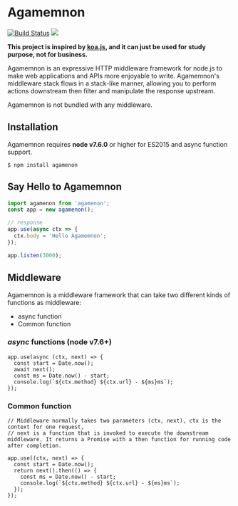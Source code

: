 # Agamemnon
[![Build Status](https://travis-ci.org/GXwar/Agamemnon.svg?branch=master)](https://travis-ci.org/GXwar/Agamemnon)
![](https://img.shields.io/badge/language-swift-orange.svg)

**This project is inspired by [koa.js](<https://github.com/koajs/koa>), and it can just be used for study purpose, not for business.**

Agamemnon is an expressive HTTP middleware framework for node.js to make web applications and APIs more enjoyable to write. Agamemnon's middleware stack flows in a stack-like manner, allowing you to perform actions downstream then filter and manipulate the response upstream.

Agamemnon is not bundled with any middleware.

## Installation

Agamemnon requires **node v7.6.0** or higher for ES2015 and async function support.

```
$ npm install agamenon
```

## Say Hello to Agamemnon

```typescript
import agamenon from 'agamenon';
const app = new agamenon();

// response
app.use(async ctx => {
  ctx.body = 'Hello Agamemnon';
});

app.listen(3000);
```

## Middleware

Agamemnon is a middleware framework that can take two different kinds of functions as middleware:

* async function
* Common function

### *async* functions (node v7.6+)

```
app.use(async (ctx, next) => {
  const start = Date.now();
  await next();
  const ms = Date.now() - start;
  console.log(`${ctx.method} ${ctx.url} - ${ms}ms`);
});
```

### Common function

```
// Middleware normally takes two parameters (ctx, next), ctx is the context for one request,
// next is a function that is invoked to execute the downstream middleware. It returns a Promise with a then function for running code after completion.

app.use((ctx, next) => {
  const start = Date.now();
  return next().then(() => {
    const ms = Date.now() - start;
    console.log(`${ctx.method} ${ctx.url} - ${ms}ms`);
  });
});
```